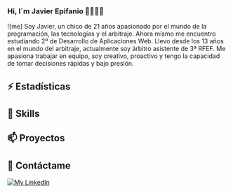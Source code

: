 ### Hi, I´m Javier Epifanio 👋👨🏻‍💻
![me]
Soy Javier, un chico de 21 años apasionado por el mundo de la programación, las tecnologías y el arbitraje.
Ahora mismo me encuentro estudiando 2º de Desarrollo de Aplicaciones Web.
Llevo desde los 13 años en el mundo del arbitraje, actualmente soy árbitro asistente de 3ª RFEF.
Me apasiona trabajar en equipo, soy creativo, proactivo y tengo la capacidad de tomar decisiones rápidas y bajo presión.


## ⚡ Estadísticas 

## 🚀 Skills

## 📫 Proyectos

## 💬 Contáctame

[![My LinkedIn](https://img.shields.io/badge/LinkedIn-0077B5?style=for-the-badge&logo=linkedin&logoColor=white)](https://www.linkedin.com/in/javierepifaniolopez/)




